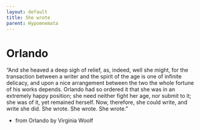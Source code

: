```yaml
---
layout: default
title: She wrote
parent: Hypomnemata
---
```

# Orlando

“And she heaved a deep sigh of relief, as, indeed, well she might, for the transaction between a writer and the spirit of the age is one of infinite delicacy, and upon a nice arrangement between the two the whole fortune of his works depends. Orlando had so ordered it that she was in an extremely happy position; she need neither fight her age, nor submit to it; she was of it, yet remained herself. Now, therefore, she could write, and write she did. She wrote. She wrote. She wrote.”

- from Orlando by Virginia Woolf